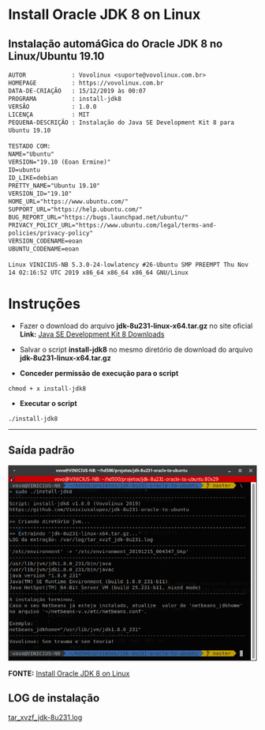 # Install Oracle JDK 8 on Linux
## Instalação automáGica do Oracle JDK 8 no Linux/Ubuntu 19.10


```
AUTOR             : Vovolinux <suporte@vovolinux.com.br>
HOMEPAGE          : https://vovolinux.com.br 
DATA-DE-CRIAÇÃO   : 15/12/2019 às 00:07 
PROGRAMA          : install-jdk8
VERSÃO            : 1.0.0
LICENÇA           : MIT
PEQUENA-DESCRIÇÃO : Instalação do Java SE Development Kit 8 para Ubuntu 19.10

TESTADO COM:
NAME="Ubuntu"
VERSION="19.10 (Eoan Ermine)"
ID=ubuntu
ID_LIKE=debian
PRETTY_NAME="Ubuntu 19.10"
VERSION_ID="19.10"
HOME_URL="https://www.ubuntu.com/"
SUPPORT_URL="https://help.ubuntu.com/"
BUG_REPORT_URL="https://bugs.launchpad.net/ubuntu/"
PRIVACY_POLICY_URL="https://www.ubuntu.com/legal/terms-and-policies/privacy-policy"
VERSION_CODENAME=eoan
UBUNTU_CODENAME=eoan

Linux VINICIUS-NB 5.3.0-24-lowlatency #26-Ubuntu SMP PREEMPT Thu Nov 14 02:16:52 UTC 2019 x86_64 x86_64 x86_64 GNU/Linux
```

# Instruções

- Fazer o download do arquivo __jdk-8u231-linux-x64.tar.gz__ no site oficial
__Link:__ [Java SE Development Kit 8 Downloads](https://www.oracle.com/technetwork/java/javase/downloads/jdk8-downloads-2133151.html)


- Salvar o script __install-jdk8__ no mesmo diretório de download do arquivo __jdk-8u231-linux-x64.tar.gz__ 

- __Conceder permissão de execução para o script__
```
chmod + x install-jdk8
```

- __Executar o script__
```
./install-jdk8
```

---

## Saída padrão

![install-jdk8-saida-padrao.png](imagens/install-jdk8-saida-padrao.png)


__FONTE:__ [Install Oracle JDK 8 on Linux](https://www.javahelps.com/2015/03/install-oracle-jdk-in-ubuntu.html)

## LOG de instalação
[tar_xvzf_jdk-8u231.log](tar_xvzf_jdk-8u231.log)